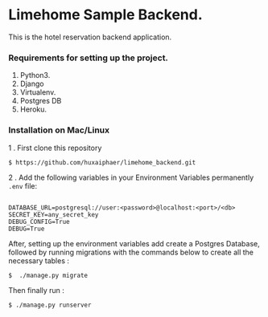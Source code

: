 # Limehome Sample Backend.

This is the hotel reservation backend application.


###  Requirements for setting up the project.
1. Python3.
2. Django
3. Virtualenv.
4. Postgres DB
5. Heroku.


### Installation on Mac/Linux

1 . First clone this repository

```
$ https://github.com/huxaiphaer/limehome_backend.git
```

2 . Add the following variables in your Environment Variables permanently `.env` file:

```

DATABASE_URL=postgresql://user:<password>@localhost:<port>/<db>
SECRET_KEY=any_secret_key
DEBUG_CONFIG=True
DEBUG=True

```

After, setting up the environment variables add create a Postgres Database, followed by running  migrations with the commands
below to create all the necessary tables :

```
$  ./manage.py migrate
```

Then finally run :

```
$ ./manage.py runserver
```
